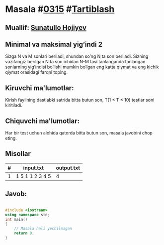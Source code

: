 
<h1>Masala #<a href="https://robocontest.uz/tasks/0315">0315</a> #<a href="https://robocontest.uz/tasks?category=9">Tartiblash</a></h1>
<h2> Muallif: <a href="https://robocontest.uz/profile/sunnat">Sunatullo Hojiyev</a></h2>
<h2>Minimal va maksimal yig’indi 2</h2>
<p>Sizga N va M sonlari beriladi, shundan so’ng N ta son beriladi. Sizning vazifangiz berilgan N ta son ichidan N-M tasi tanlanganda tanlangan sonlarning yig’indisi bo’lishi mumkin bo’lgan eng katta qiymat va eng kichik qiymat orasidagi farqni toping.</p>
<h2>Kiruvchi ma'lumotlar:</h2>
<p>Kirish faylining dastlabki satrida bitta butun son, T(1 ≤ T ≤ 10) testlar soni kiritiladi.</p>
<h2>Chiquvchi ma'lumotlar:</h2>
<p>Har bir test uchun alohida qatorda bitta butun son, masala javobini chop eting.</p>
<h2>Misollar</h2>
<table>
    <thead>
        <tr>
            <th>#</th>
            <th>input.txt</th>
            <th>output.txt</th>
        </tr>
    </thead>
    <tbody>
            <tr>
                <td>1</td>
                <td>1
5 1
1 2 3 4 5</td>
                <td>4</td>
            </tr>
    </tbody>
    </table>
    
<h2>Javob:</h2>

######
```cpp
#include <iostream>
using namespace std;
int main()
{
    // Masala hali yechilmagan
    return 0;
}
```
